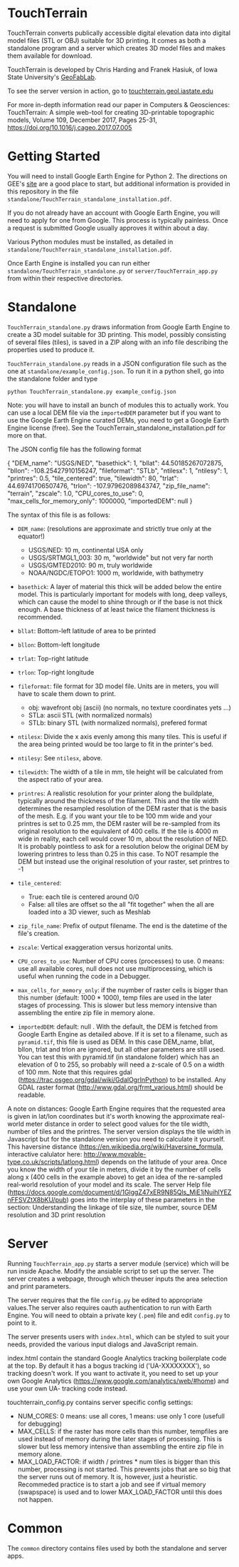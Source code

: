 TouchTerrain
============

TouchTerrain converts publically accessible digital elevation data into digital model files (STL or OBJ) 
suitable for 3D printing. It comes as both a standalone program and a server which creates 3D model files and makes
them available for download.

TouchTerrain is developed by Chris Harding and Franek Hasiuk, of Iowa State
University's [GeoFabLab](http://www.public.iastate.edu/~franek/gfl/gfl.html).

To see the server version in action, go to [touchterrain.geol.iastate.edu](http://touchterrain.geol.iastate.edu) 

For more in-depth information read our paper in Computers & Geosciences:
TouchTerrain: A simple web-tool for creating 3D-printable topographic models, Volume 109, December 2017, Pages 25-31, https://doi.org/10.1016/j.cageo.2017.07.005

Getting Started
===============

You will need to install Google Earth Engine for Python 2. The directions on
GEE's [site](https://developers.google.com/earth-engine/python_install) are a
good place to start, but additional information is provided in this repository
in the file `standalone/TouchTerrain_standalone_installation.pdf`.

If you do not already have an account with Google Earth Engine, you will need to
apply for one from Google. This process is typically painless. Once a request is
submitted Google usually approves it within about a day.

Various Python modules must be installed, as detailed in
`standalone/TouchTerrain_standalone_installation.pdf`.

Once Earth Engine is installed you can run either
`standalone/TouchTerrain_standalone.py`
or
`server/TouchTerrain_app.py`
from within their respective directories.



Standalone
==========

`TouchTerrain_standalone.py` draws information from Google Earth Engine to
create a 3D model suitable for 3D printing. This model, possibly consisting of
several files (tiles), is saved in a ZIP along with an info file describing the
properties used to produce it.

`TouchTerrain_standalone.py` reads in a JSON configuration file such as the one
at `standalone/example_config.json`. To run it in a python shell, go into the standalone folder and type

`python TouchTerrain_standalone.py example_config.json`

Note: you will have to install an bunch of modules this to actually work. You can use a local DEM file via the `importedDEM` parameter but if you want to use the Google Earth Engine curated DEMs, you need to get a Google Earth Engine license (free). See the TouchTerrain_standalone_installation.pdf for more on that.

The JSON config file has the following format

{
"DEM_name": "USGS/NED", 
"basethick": 1, 
"bllat": 44.50185267072875, 
"bllon": -108.25427910156247, 
"fileformat": "STLb", 
"ntilesx": 1, 
"ntilesy": 1, 
"printres": 0.5, 
"tile_centered": true, 
"tilewidth": 80, 
"trlat": 44.69741706507476, 
"trlon": -107.97962089843747, 
"zip_file_name": "terrain", 
"zscale": 1.0,
"CPU_cores_to_use": 0, 
"max_cells_for_memory_only": 1000000,
"importedDEM": null
}

The syntax of this file is as follows:

 * `DEM_name`:     (resolutions are approximate and strictly true only at the equator!) 
   * USGS/NED: 10 m, continental USA only
   * USGS/SRTMGL1_003: 30 m, "worldwide" but not very far north
   * USGS/GMTED2010: 90 m, truly worldwide
   * NOAA/NGDC/ETOPO1: 1000 m, worldwide, with bathymetry
 
 * `basethick`:     A layer of material this thick will be added below the 
                    entire model. This is particularly important for models 
                    with long, deep valleys, which can cause the model to shine through or 
                    if the base is not thick enough. A base thickness of at least twice the
                    filament thickness is recommended.

 * `bllat`:         Bottom-left latitude of area to be printed
 * `bllon`:         Bottom-left longitude
 * `trlat`:         Top-right latitude
 * `trlon`:         Top-right longitude

 * `fileformat`: file format for 3D model file. Units are in meters, you will have to scale them down to print.    
   - obj: wavefront obj (ascii)  (no normals, no texture coordinates yets ...)
   - STLa: ascii STL (with normalized normals)
   - STLb: binary STL (with normalized normals), prefered format

 * `ntilesx`:       Divide the x axis evenly among this many tiles. This is
                    useful if the area being printed would be too large to fit
                    in the printer's bed.
 * `ntilesy`:       See `ntilesx`, above.
 
 * `tilewidth`:     The width of a tile in mm, tile height will be calculated from the aspect ratio of your area.

 * `printres`:      A realistic resolution for your printer along the buildplate, typically around the 
                    thickness of the filament. This and the tile width determines the resampled resolution of the DEM 
                    raster that is the basis of the mesh. E.g. if you want your tile to be 100 mm wide and your printres 
                    is set to 0.25 mm, the DEM raster will be re-sampled from its original resolution to 
                    the equivalent of 400 cells.
                    If the tile is 4000 m wide in reality, each cell would cover 10 m, about the resolution of NED.
                    It is probably pointless to ask for a resolution below the original DEM by lowering printres
                    to less than 0.25 in this case.
                    To NOT resample the DEM but instead use the original resolution of your raster, set printres to -1 
                  
 * `tile_centered`: 
   * True:  each tile is centered around 0/0
   * False: all tiles are offset so the all "fit together" when the all are loaded into a 3D viewer, such as Meshlab

 * `zip_file_name`: Prefix of output filename. The end is the datetime of the
                    file's creation.

 * `zscale`:        Vertical exaggeration versus horizontal units.
 
 * `CPU_cores_to_use`: Number of CPU cores (processes) to use. 0 means: use all available cores, null does not use multiprocessing, which is useful when running the code in a Debugger.
 
 * `max_cells_for_memory_only`: if the nuymber of raster cells is bigger than this number (default: 1000 * 1000), temp files are used in the later stages of processing. This is slower but less memory intensive than assembling the entire zip file in memory alone.
 
 * `importedDEM`: default: null . With the default, the DEM is fetched from Google Earth Engine as detailed above. If it is set to a filename, such as `pyramid.tif`, this file is used as DEM. In this case DEM_name, bllat, bllon, trlat and trlon are ignored, but all other parameters are still used. You can test this with pyramid.tif (in standalone folder) which has an elevation of 0 to 255, so probably will need a z-scale of 0.5 on a width of 100 mm.  Note that this requires gdal (https://trac.osgeo.org/gdal/wiki/GdalOgrInPython) to be installed. Any GDAL raster format (http://www.gdal.org/frmt_various.html) should be readable.

A note on distances: Google Earth Engine requires that the requested area is given in lat/lon coordinates but it's worth knowing the approximate real-world meter distance in order to select good values for the tile width, number of tiles and the printres. The server version displays the tile width in Javascript but for the standalone version you need to calculate it yourself. This haversine distance (https://en.wikipedia.org/wiki/Haversine_formula, interactive calulator here: http://www.movable-type.co.uk/scripts/latlong.html) depends on the latitude of your area. Once you know the width of your tile in meters, divide it by the number of cells along x (400 cells in the example above) to get an idea of the re-sampled real-world resolution of your model and its scale. The server Help file (https://docs.google.com/document/d/1GlggZ47xER9N85Qls_MiE1jNuihlYEZnFFSVZtX8bKU/pub) goes into the interplay of these parameters in the section: Understanding the linkage of tile size, tile number, source DEM resolution and 3D print resolution




Server
======

Running `TouchTerrain_app.py` starts a server module (service) which will be run inside Apache. Modify the ansiable script to set up the server. The server creates a webpage, through which theuser inputs the area selection and print parameters.

The server requires that the file `config.py` be edited to appropriate values.The server also requires oauth authentication to run with Earth Engine. You will need to obtain a private key (`.pem`) file and edit `config.py` to point to it.

The server presents users with `index.html`, which can be styled to suit your needs, provided the various input dialogs and JavaScript remain.

index.html contain the standard Google Analytics tracking boilerplate code at the top. By default it has a bogus tracking id ('UA-XXXXXXXX'), so tracking doesn't work. If you want to activate it, you need to set up your own Google Analytics (https://www.google.com/analytics/web/#home) and use your own UA- tracking code instead.

touchterrain_config.py contains server specific config settings:
- NUM_CORES:  0 means: use all cores, 1 means: use only 1 core (usefull for debugging)
- MAX_CELLS: if the raster has more cells than this number, tempfiles are used instead of memory during the later stages of processing. This is slower but less memory intensive than assembling the entire zip file in memory alone.
- MAX_LOAD_FACTOR: if width / printres * num tiles is bigger than this number, processing is not started. This prevents jobs that are so big that the server runs out of memory. It is, however, just a heuristic. Recommeded practice is to start a job and see if virtual memory (swapspace) is used and to lower MAX_LOAD_FACTOR until this does not happen. 


Common
======

The `common` directory contains files used by both the standalone and server
apps.
